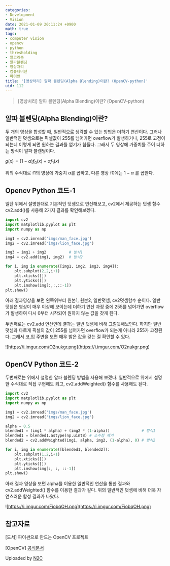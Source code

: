 ```yaml
---
categories:
- Development
- Vision
date: 2021-01-09 20:11:24 +0900
math: true
tags:
- computer vision
- opencv
- python
- thresholding
- 알고리즘
- 알파블렌딩
- 영상처리
- 컴퓨터비전
- 파이썬
title: '[영상처리] 알파 블렌딩(Alpha Blending)이란? (OpenCV-python)'
uid: 112
---
```


> [영상처리] 알파 블렌딩(Alpha Blending)이란? (OpenCV-python)
> 

## 알파 블렌딩(Alpha Blending)이란?

두 개의 영상을 합성할 때, 일반적으로 생각할 수 있는 방법은 더하기 연산이다. 그러나 일반적인 덧셈으로는 픽셀값이 255를 넘어가면 overflow가 발생하거나, 255로 고정이 되는데 이렇게 되면 원하는 결과를 얻기가 힘들다. 그래서 두 영상에 가중치를 주어 더하는 방식이 알파 블렌딩이다.

$g(x) = (1-\alpha)f_0(x)+\alpha f_1(x)$

위의 수식대로 f1의 영상에 가중치 $\alpha$를 곱하고, 다른 영상 f0에는 $1-\alpha$ 를 곱한다.

## Opencv Python 코드-1

일단 위에서 설명한대로 기본적인 덧셈으로 연산해보고, cv2에서 제공하는 덧셈 함수 cv2.add()를 사용해 2가지 결과를 확인해보겠다.

```python
import cv2
import matplotlib.pyplot as plt
import numpy as np

img1 = cv2.imread('imgs/man_face.jpg')
img2 = cv2.imread('imgs/lion_face.jpg')

img3 = img1 + img2          # 방식1
img4 = cv2.add(img1, img2)  # 방식2

for i, img in enumerate([img1, img2, img3, img4]):
    plt.subplot(2,2,i+1)
    plt.xticks([])
    plt.yticks([])
    plt.imshow(img[:,:,::-1])
plt.show()
```

아래 결과영상을 보면 왼쪽위부터 원본1, 원본2, 일반덧셈, cv2덧셈함수 순이다. 일반 덧셈은 영상이 매우 이상해 보이는데 더하기 연산 과정 중에 255를 넘어가면 overflow가 발생하여 다시 0부터 시작되어 원하지 않는 값을 갖게 된다.

두번째로는 cv2.add 연산인데 결과는 일반 덧셈에 비해 그럴듯해보인다. 하지만 일반 덧셈과 다르게 픽셀의 값이 255를 넘어가면 overflow가 되는게 아니라 255가 고정된다. 그래서 코,입 주변을 보면 매우 밝은 값을 갖는 걸 확인할 수 있다.

![https://i.imgur.com/O2nukgr.png](https://i.imgur.com/O2nukgr.png)

## OpenCV Python 코드-2

두번째로는 위에서 설명한 알파 블렌딩 방법을 사용해 보겠다. 일반적으로 위에서 설명한 수식대로 직접 구현해도 되고, cv2.addWeighted() 함수를 사용해도 된다.

```python
import cv2
import matplotlib.pyplot as plt
import numpy as np

img1 = cv2.imread('imgs/man_face.jpg')
img2 = cv2.imread('imgs/lion_face.jpg')

alpha = 0.5
blended1 = (img1 * alpha) + (img2 * (1-alpha))              # 방식1
blended1 = blended1.astype(np.uint8) # 소수점 제거
blended2 = cv2.addWeighted(img1, alpha, img2, (1-alpha), 0) # 방식2

for i, img in enumerate([blended1, blended2]):
    plt.subplot(1,2,i+1)
    plt.xticks([])
    plt.yticks([])
    plt.imshow(img[:, :, ::-1])
plt.show()
```

아래 결과 영상을 보면 alpha를 이용한 일반적인 연산을 통한 결과와 cv2.addWeighted() 함수를 이용한 결과가 같다. 위의 일반적인 덧셈에 비해 더욱 자연스러운 합성 결과가 나왔다.

![https://i.imgur.com/FiobqOH.png](https://i.imgur.com/FiobqOH.png)

## 참고자료

[도서] 파이썬으로 만드는 OpenCV 프로젝트

[OpenCV] [공식문서](https://opencv-python.readthedocs.io/en/latest/doc/07.imageArithmetic/imageArithmetic.html)

Uploaded by [N2C](https://github.com/jmjeon2/Notion2Chirpy)
